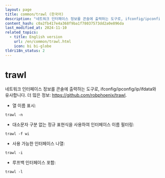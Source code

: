 ```yaml
---
layout: page
title: common/trawl (한국어)
description: "네트워크 인터페이스 정보를 콘솔에 출력하는 도구로, ifconfig/ipconfig/ip/ifdata와 유사합니다."
content_hash: c0a2fb417e4a368f9ba1f78037573dd2a0e896da
last_modified_at: 2024-11-10
related_topics:
  - title: English version
    url: /en/common/trawl.html
    icon: bi bi-globe
tldri18n_status: 2
---
```

# trawl

네트워크 인터페이스 정보를 콘솔에 출력하는 도구로, ifconfig/ipconfig/ip/ifdata와 유사합니다.
더 많은 정보: <https://github.com/robphoenix/trawl>.

- 열 이름 표시:

`trawl -n`

- 대소문자 구분 없는 정규 표현식을 사용하여 인터페이스 이름 필터링:

`trawl -f wi`

- 사용 가능한 인터페이스 나열:

`trawl -i`

- 루프백 인터페이스 포함:

`trawl -l`
